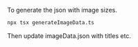 To generate the json with image sizes.

```bash
npx tsx generateImageData.ts
```

Then update imageData.json with titles etc.